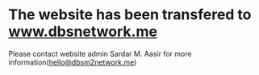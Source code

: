 # The website has been transfered to www.dbsnetwork.me 
Please contact website admin Sardar M. Aasir for more information(hello@dbsm2network.me)
